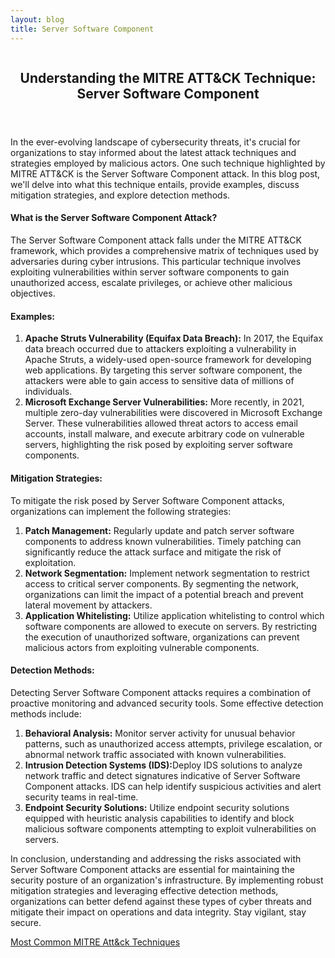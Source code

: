 ```yaml
---
layout: blog
title: Server Software Component
---
```



<div id="main" class="s-content__main large-8 column">
<article class="entry">

<header class="entry__header">

<h2 class="entry__title h1">
    Understanding the MITRE ATT&CK Technique: Server Software Component
</h2>        
</header>

<div class="entry__content">

<p>In the ever-evolving landscape of cybersecurity threats, it's crucial for organizations to stay informed about the latest attack techniques and strategies employed by malicious actors. One such technique highlighted by MITRE ATT&CK is the Server Software Component attack. In this blog post, we'll delve into what this technique entails, provide examples, discuss mitigation strategies, and explore detection methods.</p>

<h4>What is the Server Software Component Attack?</h4>

<p>The Server Software Component attack falls under the MITRE ATT&CK framework, which provides a comprehensive matrix of techniques used by adversaries during cyber intrusions. This particular technique involves exploiting vulnerabilities within server software components to gain unauthorized access, escalate privileges, or achieve other malicious objectives.</p>

<h4>Examples:</h4>
<p><ol>
<li><strong>Apache Struts Vulnerability (Equifax Data Breach):</strong> In 2017, the Equifax data breach occurred due to attackers exploiting a vulnerability in Apache Struts, a widely-used open-source framework for developing web applications. By targeting this server software component, the attackers were able to gain access to sensitive data of millions of individuals.</li>
    
<li><strong>Microsoft Exchange Server Vulnerabilities:</strong> More recently, in 2021, multiple zero-day vulnerabilities were discovered in Microsoft Exchange Server. These vulnerabilities allowed threat actors to access email accounts, install malware, and execute arbitrary code on vulnerable servers, highlighting the risk posed by exploiting server software components.</li>
</ol></p>

<h4>Mitigation Strategies:</h4>

<p>To mitigate the risk posed by Server Software Component attacks, organizations can implement the following strategies:
<ol>
<li><strong>Patch Management:</strong> Regularly update and patch server software components to address known vulnerabilities. Timely patching can significantly reduce the attack surface and mitigate the risk of exploitation.</li>
    
<li><strong>Network Segmentation:</strong> Implement network segmentation to restrict access to critical server components. By segmenting the network, organizations can limit the impact of a potential breach and prevent lateral movement by attackers.</li>
    
<li><strong>Application Whitelisting:</strong> Utilize application whitelisting to control which software components are allowed to execute on servers. By restricting the execution of unauthorized software, organizations can prevent malicious actors from exploiting vulnerable components.</li>
 </ol></p>   

<h4>Detection Methods:</h4>

<p>Detecting Server Software Component attacks requires a combination of proactive monitoring and advanced security tools. Some effective detection methods include:
<ol>
<li><strong>Behavioral Analysis:</strong> Monitor server activity for unusual behavior patterns, such as unauthorized access attempts, privilege escalation, or abnormal network traffic associated with known vulnerabilities.</li>
    
<li><strong>Intrusion Detection Systems (IDS):</strong>Deploy IDS solutions to analyze network traffic and detect signatures indicative of Server Software Component attacks. IDS can help identify suspicious activities and alert security teams in real-time.</li>
    
<li><strong>Endpoint Security Solutions:</strong> Utilize endpoint security solutions equipped with heuristic analysis capabilities to identify and block malicious software components attempting to exploit vulnerabilities on servers.</li>
</ol></p>   

<p>In conclusion, understanding and addressing the risks associated with Server Software Component attacks are essential for maintaining the security posture of an organization's infrastructure. By implementing robust mitigation strategies and leveraging effective detection methods, organizations can better defend against these types of cyber threats and mitigate their impact on operations and data integrity. Stay vigilant, stay secure.</p>

<p><a href="../../03/25/MITRE_Att&ck_Intro.html">Most Common MITRE Att&ck Techniques</a></p>

</div>
</article> <!-- end entry -->

</div> <!-- end main -->  